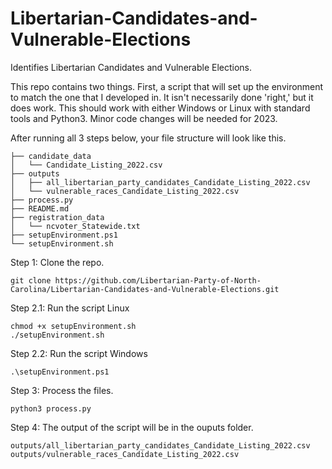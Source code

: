 # Libertarian-Candidates-and-Vulnerable-Elections
Identifies Libertarian Candidates and Vulnerable Elections. 

This repo contains two things. First, a script that will set up the environment to match the one that I developed in. It isn't necessarily done 'right,' but it does work. This should work with either Windows or Linux with standard tools and Python3. Minor code changes will be needed for 2023.

After running all 3 steps below, your file structure will look like this.
```
├── candidate_data
│   └── Candidate_Listing_2022.csv
├── outputs
│   ├── all_libertarian_party_candidates_Candidate_Listing_2022.csv
│   └── vulnerable_races_Candidate_Listing_2022.csv
├── process.py
├── README.md
├── registration_data
│   └── ncvoter_Statewide.txt
├── setupEnvironment.ps1
└── setupEnvironment.sh
```

Step 1: Clone the repo.
```
git clone https://github.com/Libertarian-Party-of-North-Carolina/Libertarian-Candidates-and-Vulnerable-Elections.git
```
Step 2.1: Run the script Linux
```
chmod +x setupEnvironment.sh
./setupEnvironment.sh
```
Step 2.2: Run the script Windows
```
.\setupEnvironment.ps1
```
Step 3: Process the files.
```
python3 process.py
```
Step 4: The output of the script will be in the ouputs folder.
```
outputs/all_libertarian_party_candidates_Candidate_Listing_2022.csv
outputs/vulnerable_races_Candidate_Listing_2022.csv
```


